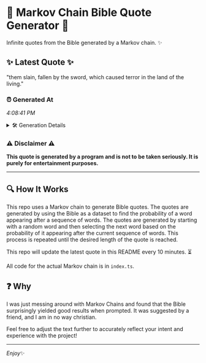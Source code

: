 # 📖 Markov Chain Bible Quote Generator 📖

Infinite quotes from the Bible generated by a Markov chain. ✨

## ✨ Latest Quote ✨
"them slain, fallen by the sword, which caused terror in the land of the living."

### ⏰ Generated At
*4:08:41 PM*

<details>
    <summary>🛠️ Generation Details</summary>
    <p>
        <strong>🌱 Seed:</strong> them<br>
        <strong>🔄 Iterations:</strong> 14<br>
        <strong>📜 Context History:</strong><br>[ them ]: slain,<br>[ them, slain, ]: fallen<br>[ them, slain,, fallen ]: by<br>[ them, slain,, fallen, by ]: the<br>[ them, slain,, fallen, by, the ]: sword,<br>[ them, slain,, fallen, by, the, sword, ]: which<br>[ slain,, fallen, by, the, sword,, which ]: caused<br>[ fallen, by, the, sword,, which, caused ]: terror<br>[ by, the, sword,, which, caused, terror ]: in<br>[ the, sword,, which, caused, terror, in ]: the<br>[ sword,, which, caused, terror, in, the ]: land<br>[ which, caused, terror, in, the, land ]: of<br>[ caused, terror, in, the, land, of ]: the<br>[ terror, in, the, land, of, the ]: living.<br>
    </p>
</details>

### ⚠️ Disclaimer ⚠️
**This quote is generated by a program and is not to be taken seriously. It is purely for entertainment purposes.**

---

## 🔍 How It Works

This repo uses a Markov chain to generate Bible quotes. The quotes are generated by using the Bible as a dataset to find the probability of a word appearing after a sequence of words. The quotes are generated by starting with a random word and then selecting the next word based on the probability of it appearing after the current sequence of words. This process is repeated until the desired length of the quote is reached.

This repo will update the latest quote in this README every 10 minutes. ⏳

All code for the actual Markov chain is in `index.ts`.

## ❓ Why

I was just messing around with Markov Chains and found that the Bible surprisingly yielded good results when prompted. 
It was suggested by a friend, and I am in no way christian.

Feel free to adjust the text further to accurately reflect your intent and experience with the project!

---

*Enjoy*✨
